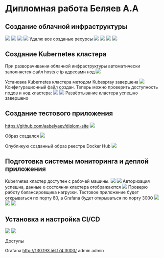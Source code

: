 # Дипломная работа Беляев А.А 

## Создание облачной инфраструктуры

<image src="IMG/1.png">
<image src="IMG/2.png">
<image src="IMG/3.png">
<image src="IMG/4.png">
Удалю все созданые ресурсы
<image src="IMG/5.png">
<image src="IMG/6.png">
<image src="IMG/7.png">
<image src="IMG/8.png">

## Создание Kubernetes кластера

При разворачивании облачной инфраструктуры автоматически заполняется файл hosts с ip адресами нод
<image src="IMG/9.png">

Установка Kubernetes кластера методом Kubespray завершена
<image src="IMG/10.png">
Конфигурационный файл создан. Теперь можно проверить доступность подов и нод кластера:
<image src="IMG/11.png">
<image src="IMG/12.png">
Развёртывание кластера успешно завершено

## Создание тестового приложения

https://github.com/aabelyaev/diplom-site
<image src="IMG/13.png">

Образ создался
<image src="IMG/14.png">

Опубликую созданный образ реестре Docker Hub
<image src="IMG/15.png">


## Подготовка системы мониторинга и деплой приложения

Kubernetes кластер доступен с рабочей машины.
<image src="IMG/16.png">
<image src="IMG/17.png">
Авторизация успешна, данные о состоянии кластера отображаются
<image src="IMG/18.png">
Проверю работу балансировщика нагрузки. Тестовое приложение будет открываться по порту 80, а Grafana будет открываться по порту 3000
<image src="IMG/19.png">
<image src="IMG/20.png">
<image src="IMG/23.png">

## Установка и настройка CI/CD
<image src="IMG/21.png">
<image src="IMG/22.png">


Доступы

Grafana
http://130.193.56.174:3000/
admin
admin


